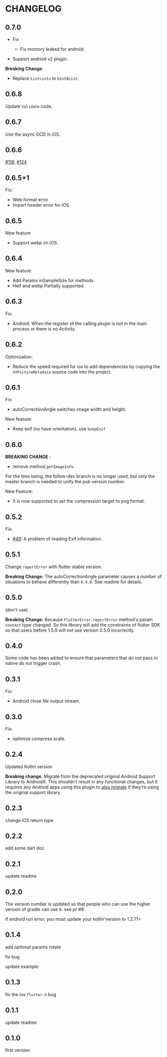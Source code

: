 # CHANGELOG

## 0.7.0

- Fix

  - Fix momory leaked for android.

- Support android v2 plugin.

**Breaking Change**:

- Replace `List<int>` to `Uint8List`.

## 0.6.8

Update `Validate` code.

## 0.6.7

Use the async GCD in iOS.

## 0.6.6

[#116](https://github.com/OpenFlutter/flutter_image_compress/pull/116), [#124](https://github.com/OpenFlutter/flutter_image_compress/pull/124)

## 0.6.5+1

Fix:

- Web format error
- Import header error for iOS.

## 0.6.5

New feature

- Support webp on iOS.

## 0.6.4

New feature:

- Add Params inSampleSize for methods.
- Heif and webp Partially supported.

## 0.6.3

Fix:

- Android: When the register of the calling plugin is not in the main process or there is no Activity.

## 0.6.2

Optimization:

- Reduce the speed required for ios to add dependencies by copying the `SYPictureMetadata` source code into the project.

## 0.6.1

Fix:

- autoCorrectionAngle switches image width and height.

New feature:

- Keep exif (no have orientation), use `keepExif`

## 0.6.0

**BREAKING CHANGE** :

- remove method `getImageInfo`.

For the time being, the follow-dev branch is no longer used, but only the master branch is needed to unify the pub version number.

New Feature:

- It is now supported to set the compression target to png format.

## 0.5.2

Fix:

- [#49](https://github.com/OpenFlutter/flutter_image_compress/issues/49): A problem of reading Exif information.

## 0.5.1

Change `reportError` with flutter stable version.

**Breaking Change:**
The autoCorrectionAngle parameter causes a number of situations to behave differently than `0.4.0`. See readme for details.

## 0.5.0

(don't use)

**Breaking Change:**
Because `FlutterError.reportError` method's param `context` type changed.
So this library will add the constraints of flutter SDK so that users before 1.5.9 will not use version 0.5.0 incorrectly.

## 0.4.0

Some code has been added to ensure that parameters that do not pass in native do not trigger crash.

## 0.3.1

Fix:

- Android close file output stream.

## 0.3.0

Fix:

- optimize compress scale.

## 0.2.4

Updated Kotlin version

**Breaking change**. Migrate from the deprecated original Android Support
Library to AndroidX. This shouldn't result in any functional changes, but it
requires any Android apps using this plugin to [also
migrate](https://developer.android.com/jetpack/androidx/migrate) if they're
using the original support library.

## 0.2.3

change iOS return type

## 0.2.2

add some dart doc

## 0.2.1

update readme

## 0.2.0

The version number is updated so that people who can use the higher version of gradle can use it. see pr #8

if android run error, you must update your kotlin'version to 1.2.71+

## 0.1.4

add optional params rotate

fix bug

update example

## 0.1.3

fix the ios `flutter.h` bug

## 0.1.1

update readme

## 0.1.0

first version
